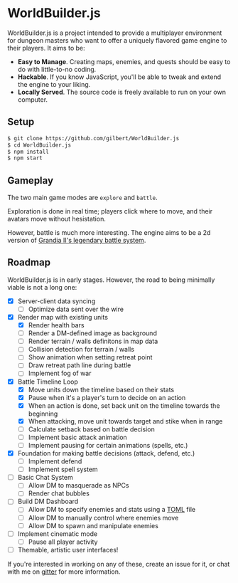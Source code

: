 # WorldBuilder.js

WorldBuilder.js is a project intended to provide a multiplayer environment for dungeon masters who want to offer a uniquely flavored game engine to their players. It aims to be:

- **Easy to Manage**. Creating maps, enemies, and quests should be easy to do with little-to-no coding.
- **Hackable**. If you know JavaScript, you'll be able to tweak and extend the engine to your liking.
- **Locally Served**. The source code is freely available to run on your own computer.

## Setup

```bash
$ git clone https://github.com/gilbert/WorldBuilder.js
$ cd WorldBuilder.js
$ npm install
$ npm start
```

## Gameplay

The two main game modes are `explore` and `battle`.

Exploration is done in real time; players click where to move, and their avatars move without hesistation.

However, battle is much more interesting. The engine aims to be a 2d version of [Grandia II's legendary battle system](https://www.youtube.com/watch?v=LcZJPRHMuhk).

## Roadmap

WorldBuilder.js is in early stages. However, the road to being minimally viable is not a long one:


- [x] Server-client data syncing
  - [ ] Optimize data sent over the wire
- [x] Render map with existing units
  - [x] Render health bars
  - [ ] Render a DM-defined image as background
  - [ ] Render terrain / walls definitons in map data
  - [ ] Collision detection for terrain / walls
  - [ ] Show animation when setting retreat point
  - [ ] Draw retreat path line during battle
  - [ ] Implement fog of war
- [x] Battle Timeline Loop
  - [x] Move units down the timeline based on their stats
  - [x] Pause when it's a player's turn to decide on an action
  - [x] When an action is done, set back unit on the timeline towards the beginning
  - [x] When attacking, move unit towards target and stike when in range
  - [ ] Calculate setback based on battle decision
  - [ ] Implement basic attack animation
  - [ ] Implement pausing for certain animations (spells, etc.)
- [x] Foundation for making battle decisions (attack, defend, etc.)
  - [ ] Implement defend
  - [ ] Implement spell system
- [ ] Basic Chat System
  - [ ] Allow DM to masquerade as NPCs
  - [ ] Render chat bubbles
- [ ] Build DM Dashboard
  - [ ] Allow DM to specify enemies and stats using a [TOML](https://github.com/toml-lang/toml) file
  - [ ] Allow DM to manually control where enemies move
  - [ ] Allow DM to spawn and manipulate enemies
- [ ] Implement cinematic mode
  - [ ] Pause all player activity
- [ ] Themable, artistic user interfaces!

If you're interested in working on any of these, create an issue for it, or chat with me on [gitter](https://gitter.im) for more information.
